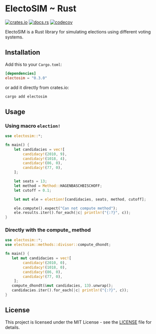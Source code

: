 # ElectoSIM ~ Rust

[![crates.io](https://img.shields.io/crates/v/electosim.svg)](https://crates.io/crates/electosim) [![docs.rs](https://docs.rs/electosim/badge.svg)](https://docs.rs/electosim) [![codecov](https://codecov.io/gh/edugzlez/electosim-rs/graph/badge.svg?token=PZ76N09B8B)](https://codecov.io/gh/edugzlez/electosim-rs)

ElectoSIM is a Rust library for simulating elections using different voting systems.

## Installation

Add this to your `Cargo.toml`:

```toml
[dependencies]
electosim = "0.3.0"
```

or add it directly from crates.io:

```sh
cargo add electosim
```

## Usage

### Using macro `election!`

```rust
use electosim::*;

fn main() {
    let candidacies = vec![
        candidacy!(2010, 9),
        candidacy!(1018, 4),
        candidacy!(86, 0),
        candidacy!(77, 0),
    ];

    let seats = 13;
    let method = Method::HAGENBASCHBISCHOFF;
    let cutoff = 0.1;

    let mut ele = election![candidacies, seats, method, cutoff];

    ele.compute().expect("Can not compute method");
    ele.results.iter().for_each(|c| println!("{:?}", c));
}
```

### Directly with the compute\_ method

```rust
use electosim::*;
use electosim::methods::divisor::compute_dhondt;

fn main() {
   let mut candidacies = vec![
        candidacy!(2010, 0),
        candidacy!(1018, 0),
        candidacy!(86, 0),
        candidacy!(77, 0),
    ];
   compute_dhondt(&mut candidacies, 13).unwrap();
   candidacies.iter().for_each(|c| println!("{:?}", c));
}
```

## License

This project is licensed under the MIT License - see the [LICENSE](LICENSE) file for details.
